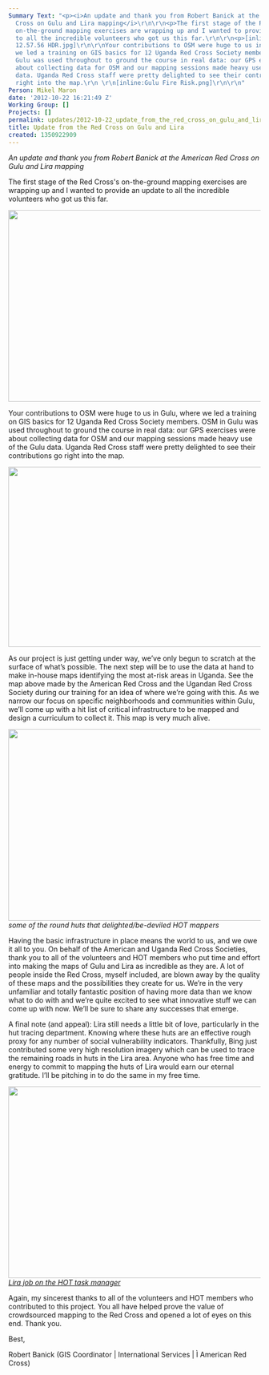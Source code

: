 ```yaml
---
Summary Text: "<p><i>An update and thank you from Robert Banick at the American Red
  Cross on Gulu and Lira mapping</i>\r\n\r\n<p>The first stage of the Red Cross's
  on-the-ground mapping exercises are wrapping up and I wanted to provide an update
  to all the incredible volunteers who got us this far.\r\n\r\n<p>[inline:2012-09-06
  12.57.56 HDR.jpg]\r\n\r\nYour contributions to OSM were huge to us in Gulu, where
  we led a training on GIS basics for 12 Uganda Red Cross Society members. OSM in
  Gulu was used throughout to ground the course in real data: our GPS exercises were
  about collecting data for OSM and our mapping sessions made heavy use of the Gulu
  data. Uganda Red Cross staff were pretty delighted to see their contributions go
  right into the map.\r\n \r\n[inline:Gulu Fire Risk.png]\r\n\r\n"
Person: Mikel Maron
date: '2012-10-22 16:21:49 Z'
Working Group: []
Projects: []
permalink: updates/2012-10-22_update_from_the_red_cross_on_gulu_and_lira
title: Update from the Red Cross on Gulu and Lira
created: 1350922909
---
```

<p><em>An update and thank you from Robert Banick at the American Red Cross on Gulu and Lira mapping</em></p><p>The first stage of the Red Cross's on-the-ground mapping exercises are wrapping up and I wanted to provide an update to all the incredible volunteers who got us this far.</p><p><img class="image-large" src="/sites/default/files/styles/large/public/2012-09-06%2012.57.56%20HDR_0.jpg?itok=hK2TBRSm" alt="" height="383" width="510"></p><p>Your contributions to OSM were huge to us in Gulu, where we led a training on GIS basics for 12 Uganda Red Cross Society members. OSM in Gulu was used throughout to ground the course in real data: our GPS exercises were about collecting data for OSM and our mapping sessions made heavy use of the Gulu data. Uganda Red Cross staff were pretty delighted to see their contributions go right into the map.</p><p><img class="image-large" src="/sites/default/files/styles/large/public/Gulu%20Fire%20Risk_0.png?itok=9rIL1BXO" alt="" height="360" width="510"></p><p>As our project is just getting under way, we’ve only begun to scratch at the surface of what’s possible. The next step will be to use the data at hand to make in-house maps identifying the most at-risk areas in Uganda. See the map above made by the American Red Cross and the Ugandan Red Cross Society during our training for an idea of where we’re going with this. As we narrow our focus on specific neighborhoods and communities within Gulu, we’ll come up with a hit list of critical infrastructure to be mapped and design a curriculum to collect it. This map is very much alive.</p><p><em><img class="image-large" title="some of the round huts that delighted/be-deviled HOT mappers" src="/sites/default/files/styles/large/public/2012-09-08%2008.42.18%20HDR_0.jpg?itok=X-ZGKMZ4" alt="" height="383" width="510"><br></em><em>some of the round huts that delighted/be-deviled HOT mappers</em></p><p>Having the basic infrastructure in place means the world to us, and we owe it all to you. On behalf of the American and Uganda Red Cross Societies, thank you to all of the volunteers and HOT members who put time and effort into making the maps of Gulu and Lira as incredible as they are. A lot of people inside the Red Cross, myself included, are blown away by the quality of these maps and the possibilities they create for us. We’re in the very unfamiliar and totally fantastic position of having more data than we know what to do with and we’re quite excited to see what innovative stuff we can come up with now. We’ll be sure to share any successes that emerge.</p><p>A final note (and appeal): Lira still needs a little bit of love, particularly in the hut tracing department. Knowing where these huts are an effective rough proxy for any number of social vulnerability indicators. Thankfully, Bing just contributed some very high resolution imagery which can be used to trace the remaining roads in huts in the Lira area. Anyone who has free time and energy to commit to mapping the huts of Lira would earn our eternal gratitude. I’ll be pitching in to do the same in my free time.</p><p><em><a href="http://tasks.hotosm.org/job/51"><img class="image-large" src="/sites/default/files/styles/large/public/2012-09-03%2011.47.37%20HDR_0_0.jpg?itok=zeqZUQ-p" alt="" height="383" width="510"><br>Lira job on the HOT task manager</a></em></p><p>Again, my sincerest thanks to all of the volunteers and HOT members who contributed to this project. You all have helped prove the value of crowdsourced mapping to the Red Cross and opened a lot of eyes on this end. Thank you.</p><p>Best,</p><p>Robert Banick (GIS Coordinator | International Services | Ì American Red Cross)</p>
